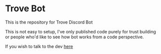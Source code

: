 # Trove Bot
This is the repository for Trove Discord Bot

This is not easy to setup, I've only published code purely for trust building or people who'd like to see how bot works from a code perspective.

If you wish to talk to the dev [here](https://slynx.xyz/trove/support)
